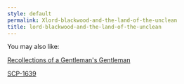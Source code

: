 ```yaml
---
style: default
permalink: Xlord-blackwood-and-the-land-of-the-unclean
title: lord-blackwood-and-the-land-of-the-unclean
---
```

You may also like:

[Recollections of a Gentleman's Gentleman](http://scp-wiki.net/recollections-of-a-gentleman-s-gentleman)

[SCP-1639](http://scp-wiki.net/scp-1639)
